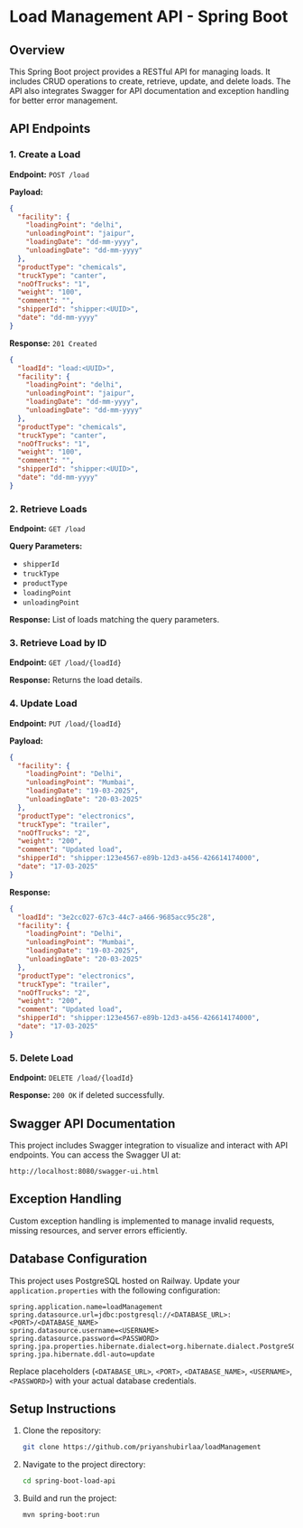 # Load Management API - Spring Boot

## Overview
This Spring Boot project provides a RESTful API for managing loads. It includes CRUD operations to create, retrieve, update, and delete loads. The API also integrates Swagger for API documentation and exception handling for better error management.

## API Endpoints

### 1. Create a Load
**Endpoint:** `POST /load`

**Payload:**
```json
{
  "facility": {
    "loadingPoint": "delhi",
    "unloadingPoint": "jaipur",
    "loadingDate": "dd-mm-yyyy",
    "unloadingDate": "dd-mm-yyyy"
  },
  "productType": "chemicals",
  "truckType": "canter",
  "noOfTrucks": "1",
  "weight": "100",
  "comment": "",
  "shipperId": "shipper:<UUID>",
  "date": "dd-mm-yyyy"
}
```

**Response:** `201 Created`
```json
{
  "loadId": "load:<UUID>",
  "facility": {
    "loadingPoint": "delhi",
    "unloadingPoint": "jaipur",
    "loadingDate": "dd-mm-yyyy",
    "unloadingDate": "dd-mm-yyyy"
  },
  "productType": "chemicals",
  "truckType": "canter",
  "noOfTrucks": "1",
  "weight": "100",
  "comment": "",
  "shipperId": "shipper:<UUID>",
  "date": "dd-mm-yyyy"
}
```

### 2. Retrieve Loads
**Endpoint:** `GET /load`

**Query Parameters:**
- `shipperId`
- `truckType`
- `productType`
- `loadingPoint`
- `unloadingPoint`

**Response:** List of loads matching the query parameters.

### 3. Retrieve Load by ID
**Endpoint:** `GET /load/{loadId}`

**Response:** Returns the load details.

### 4. Update Load
**Endpoint:** `PUT /load/{loadId}`

**Payload:**
```json
{
  "facility": {
    "loadingPoint": "Delhi",
    "unloadingPoint": "Mumbai",
    "loadingDate": "19-03-2025",
    "unloadingDate": "20-03-2025"
  },
  "productType": "electronics",
  "truckType": "trailer",
  "noOfTrucks": "2",
  "weight": "200",
  "comment": "Updated load",
  "shipperId": "shipper:123e4567-e89b-12d3-a456-426614174000",
  "date": "17-03-2025"
}
```

**Response:**
```json
{
  "loadId": "3e2cc027-67c3-44c7-a466-9685acc95c28",
  "facility": {
    "loadingPoint": "Delhi",
    "unloadingPoint": "Mumbai",
    "loadingDate": "19-03-2025",
    "unloadingDate": "20-03-2025"
  },
  "productType": "electronics",
  "truckType": "trailer",
  "noOfTrucks": "2",
  "weight": "200",
  "comment": "Updated load",
  "shipperId": "shipper:123e4567-e89b-12d3-a456-426614174000",
  "date": "17-03-2025"
}
```

### 5. Delete Load
**Endpoint:** `DELETE /load/{loadId}`

**Response:** `200 OK` if deleted successfully.

## Swagger API Documentation
This project includes Swagger integration to visualize and interact with API endpoints. You can access the Swagger UI at:
```
http://localhost:8080/swagger-ui.html
```

## Exception Handling
Custom exception handling is implemented to manage invalid requests, missing resources, and server errors efficiently.

## Database Configuration
This project uses PostgreSQL hosted on Railway. Update your `application.properties` with the following configuration:

```properties
spring.application.name=loadManagement
spring.datasource.url=jdbc:postgresql://<DATABASE_URL>:<PORT>/<DATABASE_NAME>
spring.datasource.username=<USERNAME>
spring.datasource.password=<PASSWORD>
spring.jpa.properties.hibernate.dialect=org.hibernate.dialect.PostgreSQLDialect
spring.jpa.hibernate.ddl-auto=update
```

Replace placeholders (`<DATABASE_URL>`, `<PORT>`, `<DATABASE_NAME>`, `<USERNAME>`, `<PASSWORD>`) with your actual database credentials.

## Setup Instructions
1. Clone the repository:
   ```sh
   git clone https://github.com/priyanshubirlaa/loadManagement
   ```
2. Navigate to the project directory:
   ```sh
   cd spring-boot-load-api
   ```
3. Build and run the project:
   ```sh
   mvn spring-boot:run
   ```


